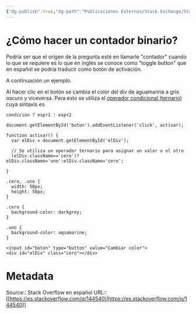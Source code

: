 ```yaml
---
{"dg-publish":true,"dg-path":"Publicaciones Externas/Stack Exchange/Stack Overflow en español/es.stackoverflow.com-144540.md","permalink":"/publicaciones-externas/stack-exchange/stack-overflow-en-espanol/es-stackoverflow-com-144540/","title":"¿Cómo hacer un contador binario?","hide":true,"noteIcon":"default","created":"2024-04-03T12:49:10.727-06:00","updated":"2024-04-05T16:43:53.131-06:00"}
---
```


# ¿Cómo hacer un contador binario?

Podría ser que el origen de la pregunta esté en llamarle "contador" cuando lo que se requiere es lo que en inglés se conoce como "toggle button" que en español se podría traducir como botón de activación.

A continuación un ejemplo.

Al hacer clic en el botón se cambia el color del div de aguamarina a gris oscuro y viceversa. Para esto se utiliza el [operador condicional (ternario)][1] cuya sintaxis es

    condición ? expr1 : expr2 

<!-- begin snippet: js hide: false console: true babel: false -->

<!-- language: lang-js -->

    document.getElementById('boton').addEventListener('click', activar);

    function activar() {
      var elDiv = document.getElementById('elDiv');
      
      // Se utiliza un operador ternario para asignar un valor o el otro
      (elDiv.className=='cero')?elDiv.className='uno':elDiv.className='cero';
 
    }

<!-- language: lang-css -->

    .cero, .uno {
      width: 50px;
      height: 50px;
    }

    .cero {
      background-color: darkgrey;
    }

    .uno {
      background-color: aquamarine;
    }

<!-- language: lang-html -->

    <input id="boton" type="button" value="Cambiar color">
    <div id="elDiv" class="cero"></div>

<!-- end snippet -->


  [1]: https://developer.mozilla.org/es/docs/Web/JavaScript/Referencia/Operadores/Conditional_Operator

# Metadata
Source:: Stack Overflow en español
URL:: [[https://es.stackoverflow.com/q/144540\|https://es.stackoverflow.com/q/144540]]

